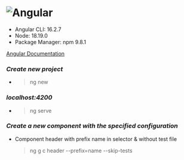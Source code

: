 # </center>![Angular](https://img.shields.io/badge/angular-%23DD0031.svg?style=for-the-badge&logo=angular&logoColor=white)<center>

- </center>Angular CLI: 16.2.7<center>
- </center>Node: 18.19.0<center>
- </center>Package Manager: npm 9.8.1<center>

[Angular Documentation](https://angular.io/guide/cheatsheet)

### _Create new project_

- > ng new <name>

### _localhost:4200_

- > ng serve

### _Create a new component with the specified configuration_

- Component header with prefix name in selector & without test file
  > ng g c header --prefix=name --skip-tests
